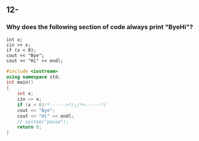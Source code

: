 ## 12-
### Why does the following section of code always print "ByeHi"?
```
int x;
cin >> x;
if (x < 0);
cout << "Bye";
cout << "Hi" << endl;
```
```cpp
#include <iostream>
using namespace std;
int main()
{
    int x;
    cin >> x;
    if (x < 0)/*------>*/;/*<------*/
    cout << "Bye";
    cout << "Hi" << endl;
    // system("pause");
    return 0;
}
```
